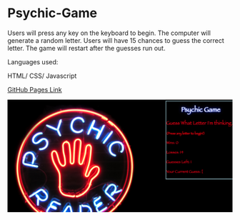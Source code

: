# Psychic-Game

Users will press any key on the keyboard to begin.  The computer will generate a random letter.  Users will have 15 chances to guess the correct letter.  The game will restart after the guesses run out. 

Languages used:
  
  HTML/
  CSS/
  Javascript

<a href="https://katherinerinas.github.io/Psychic-Game/">GitHub Pages Link</a>

<img src="assets/images/psychicgame.png" alt="Psychic-Game">
